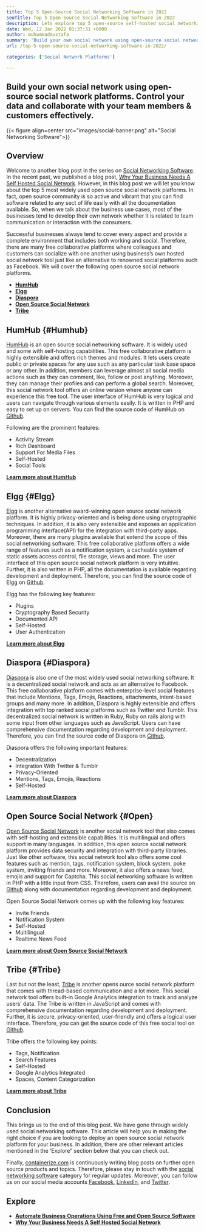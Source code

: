 ```yaml
---
title: Top 5 Open-Source Social Networking Software in 2022
seoTitle: Top 5 Open-Source Social Networking Software in 2022
description: Lets explore top 5 open-source self-hosted social networking software. These software include Humhub, Elgg, Diaspora, Open Source Social Network and Tribe.
date: Wed, 12 Jan 2022 01:37:31 +0000
author: muhammadmustafa
summary: 'Build your own social network using open-source social network platforms. Control your data and collaborate with your team members &amp; customers effectively.'
url: /top-5-open-source-social-networking-software-in-2022/

categories: ['Social Network Platforms']

---
```

## Build your own social network using open-source social network platforms. Control your data and collaborate with your team members & customers effectively.

{{< figure align=center src="images/social-banner.png" alt="Social Networking Software">}}  

## Overview

Welcome to another blog post in the series on [Social Networking Software][1]. In the recent past, we published a blog post, [Why Your Business Needs A Self Hosted Social Network][2]. However, in this blog post we will let you know about the top 5 most widely used open source social network platforms. In fact, open source community is so active and vibrant that you can find software related to any sect of life easily with all the documentation available. So, when we talk about the business use cases, most of the businesses tend to develop their own network whether it is related to team communication or interaction with the consumers. 

Successful businesses always tend to cover every aspect and provide a complete environment that includes both working and social. Therefore, there are many free collaborative platforms where colleagues and customers can socialize with one another using business’s own hosted social network tool just like an alternative to renowned social platforms such as Facebook. We will cover the following open source social network platforms.

  * **[HumHub][3]**
  * **[Elgg][4]**
  * **[Diaspora][5]**
  * [**Open Source Social Network**][6]
  * **[Tribe][7]**

## HumHub {#Humhub}

[HumHub][8] is an open source social networking software. It is widely used and some with self-hosting capabilities. This free collaborative platform is highly extensible and offers rich themes and modules. It lets users create public or private spaces for any use such as any particular task base space or any other. In addition, members can leverage almost all social media actions such as they can comment, like, follow or post anything. Moreover, they can manage their profiles and can perform a global search. Moreover, this social network tool offers an online version where anyone can experience this free tool. The user interface of HumHub is very logical and users can navigate through various elements easily. It is written in PHP and easy to set up on servers. You can find the source code of HumHub on [Github][9].

Following are the prominent features:

  * Activity Stream
  * Rich Dashboard
  * Support For Media Files
  * Self-Hosted
  * Social Tools

[**Learn more about HumHub**][10]

## Elgg {#Elgg}

[Elgg][11] is another alternative award-winning open source social network platform. It is highly privacy-oriented and is being done using cryptographic techniques. In addition, it is also very extensible and exposes an application programming interface(API) for the integration with third-party apps. Moreover, there are many plugins available that extend the scope of this social networking software. This free collaborative platform offers a wide range of features such as a notification system, a cacheable system of static assets access control, file storage, views and more. The user interface of this open source social network platform is very intuitive. Further, it is also written in PHP, all the documentation is available regarding development and deployment. Therefore, you can find the source code of Elgg on [Github][12]. 

Elgg has the following key features:

  * Plugins
  * Cryptography Based Security
  * Documented API
  * Self-Hosted
  * User Authentication

**[Learn more about Elgg][13]**

## Diaspora {#Diaspora}

[Diaspora][14] is also one of the most widely used social networking software. It is a decentralized social network and acts as an alternative to Facebook. This free collaborative platform comes with enterprise-level social features that include Mentions, Tags, Emojis, Reactions, attachments, intent-based groups and many more. In addition, Diaspora is highly extensible and offers integration with top ranked social platforms such as Twitter and Tumblr. This decentralized social network is written in Ruby, Ruby on rails along with some input from other languages such as JavaScript. Users can have comprehensive documentation regarding development and deployment. Therefore, you can find the source code of Diaspora on [Github][15]. 

Diaspora offers the following important features:

  * Decentralization
  * Integration With Twitter & Tumblr
  * Privacy-Oriented
  * Mentions, Tags, Emojis, Reactions
  * Self-Hosted

**[Learn more about Diaspora][16]**

## Open Source Social Network {#Open}

[Open Source Social Network][17] is another social network tool that also comes with self-hosting and extensible capabilities. It is multilingual and offers support in many languages. In addition, this open source social network platform provides data security and integration with third-party libraries. Just like other software, this social network tool also offers some cool features such as mention, tags, notification system, block system, poke system, inviting friends and more. Moreover, it also offers a news feed, emojis and support for Captcha. This social networking software is written in PHP with a little input from CSS. Therefore, users can avail the source on [Github][18] along with documentation regarding development and deployment. 

Open Source Social Network comes up with the following key features:

  * Invite Friends
  * Notification System
  * Self-Hosted
  * Multilingual
  * Realtime News Feed

[**Learn more about Open Source Social Network**][19]

## Tribe {#Tribe}

Last but not the least, [Tribe][20] is another opens ource social network platform that comes with thread-based communication and a lot more. This social network tool offers built-in Google Analytics integration to track and analyze users’ data. The Tribe is written in JavaScript and comes with comprehensive documentation regarding development and deployment. Further, it is secure, privacy-oriented, user-friendly and offers a logical user interface. Therefore, you can get the source code of this free social tool on [Github][21]. 

Tribe offers the following key points:

  * Tags, Notification
  * Search Features
  * Self-Hosted
  * Google Analytics Integrated
  * Spaces, Content Categorization

[**Learn more about Tribe**][22] 

## **Conclusion** 

This brings us to the end of this blog post. We have gone through widely used social networking software. This article will help you in making the right choice if you are looking to deploy an open source social network platform for your business. In addition, there are other relevant articles mentioned in the ‘Explore” section below that you can check out.

Finally, [containerize.com][23] is continuously writing blog posts on further open source products and topics. Therefore, please stay in touch with the [][24][social networking software][25] category for regular updates. Moreover, you can follow us on our social media accounts [Facebook][26], [LinkedIn][27], and [Twitter][28].



## Explore

  * **[Automate Business Operations Using Free and Open Source Software][29]**
  * [**Why Your Business Needs A Self Hosted Social Network**][17]

 [1]: https://blog.containerize.com/category/social-network-platforms/
 [2]: https://blog.containerize.com/social-network-platforms/why-your-business-needs-a-self-hosted-social-network/

 [3]: #Humhub
 [4]: #Elgg
 [5]: #Diaspora
 [6]: #Open
 [7]: #Tribe
 [8]: https://products.containerize.com/social-network-platforms/humhub/
 [9]: https://github.com/humhub/humhub
 [10]: https://www.humhub.com/en
 [11]: https://products.containerize.com/social-network-platforms/elgg/
 [12]: https://github.com/elgg/elgg
 [13]: https://elgg.org/
 [14]: https://products.containerize.com/social-network-platforms/diaspora/
 [15]: https://github.com/diaspora/diaspora
 [16]: https://diasporafoundation.org/
 [17]: https://products.containerize.com/social-network-platforms/open-source-social-network/
 [18]: https://github.com/opensource-socialnetwork/opensource-socialnetwork
 [19]: https://www.opensource-socialnetwork.org/
 [20]: https://products.containerize.com/social-network-platforms/tribe/
 [21]: https://github.com/tribeplatform/api-documentation
 [22]: https://docs.tribe.so/
 [23]: https://www.containerize.com/
 [24]: https://products.containerize.com/video-conferencing/
 [25]: https://products.containerize.com/social-network-platforms/
 [26]: https://web.facebook.com/containerize
 [27]: https://www.linkedin.com/company/containerize/
 [28]: https://twitter.com/containerize_co
 [29]: https://blog.containerize.com/blogging/automate-business-operations-using-open-source-software/
